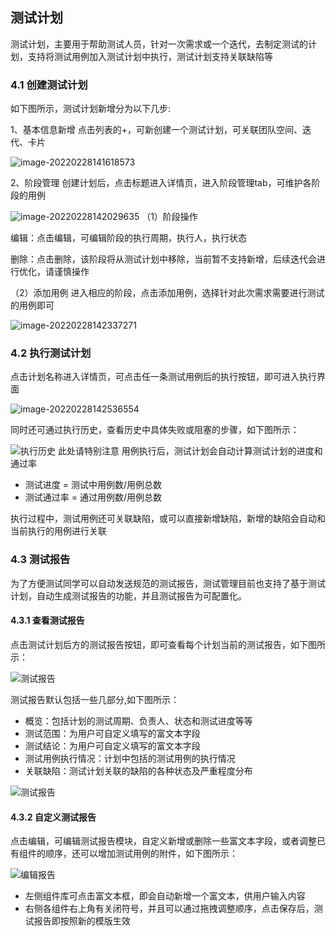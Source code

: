 ## 测试计划

测试计划，主要用于帮助测试人员，针对一次需求或一个迭代，去制定测试的计划，支持将测试用例加入测试计划中执行，测试计划支持关联缺陷等

### 4.1 创建测试计划

如下图所示，测试计划新增分为以下几步:

1、基本信息新增 点击列表的+，可新创建一个测试计划，可关联团队空间、迭代、卡片

![image-20220228141618573](https://jdhelp.s3.cn-north-1.jdcloud-oss.com/test_plan.assets/image-20220228141618573.png)

2、阶段管理  创建计划后，点击标题进入详情页，进入阶段管理tab，可维护各阶段的用例

![image-20220228142029635](https://jdhelp.s3.cn-north-1.jdcloud-oss.com/test_plan.assets/image-20220228142029635.png) （1）阶段操作

编辑：点击编辑，可编辑阶段的执行周期，执行人，执行状态

删除：点击删除，该阶段将从测试计划中移除，当前暂不支持新增，后续迭代会进行优化，请谨慎操作

（2）添加用例  进入相应的阶段，点击添加用例，选择针对此次需求需要进行测试的用例即可

![image-20220228142337271](https://jdhelp.s3.cn-north-1.jdcloud-oss.com/test_plan.assets/image-20220228142337271.png)

### 4.2 执行测试计划

点击计划名称进入详情页，可点击任一条测试用例后的执行按钮，即可进入执行界面

![image-20220228142536554](https://jdhelp.s3.cn-north-1.jdcloud-oss.com/test_plan.assets/image-20220228142536554.png)

同时还可通过执行历史，查看历史中具体失败或阻塞的步骤，如下图所示：

![执行历史](https://jdhelp.s3.cn-north-1.jdcloud-oss.com/test_plan.assets/plan_执行历史结果.jpg) 此处请特别注意 用例执行后，测试计划会自动计算测试计划的进度和通过率

- 测试进度 = 测试中用例数/用例总数
- 测试通过率 = 通过用例数/用例总数

执行过程中，测试用例还可关联缺陷，或可以直接新增缺陷，新增的缺陷会自动和当前执行的用例进行关联

### 4.3 测试报告

为了方便测试同学可以自动发送规范的测试报告，测试管理目前也支持了基于测试计划，自动生成测试报告的功能，并且测试报告为可配置化。

#### 4.3.1 查看测试报告

点击测试计划后方的测试报告按钮，即可查看每个计划当前的测试报告，如下图所示：

![测试报告](https://jdhelp.s3.cn-north-1.jdcloud-oss.com/test_plan.assets/plan_测试报告.jpg)

测试报告默认包括一些几部分,如下图所示：

- 概览：包括计划的测试周期、负责人、状态和测试进度等等
- 测试范围：为用户可自定义填写的富文本字段
- 测试结论：为用户可自定义填写的富文本字段
- 测试用例执行情况：计划中包括的测试用例的执行情况
- 关联缺陷：测试计划关联的缺陷的各种状态及严重程度分布

![测试报告](https://jdhelp.s3.cn-north-1.jdcloud-oss.com/test_plan.assets/plan_测试报告查看.jpg)

#### 4.3.2 自定义测试报告

点击编辑，可编辑测试报告模块，自定义新增或删除一些富文本字段，或者调整已有组件的顺序，还可以增加测试用例的附件，如下图所示：

![编辑报告](https://jdhelp.s3.cn-north-1.jdcloud-oss.com/test_plan.assets/plan_编辑测试报告.jpg)

- 左侧组件库可点击富文本框，即会自动新增一个富文本，供用户输入内容
- 右侧各组件右上角有关闭符号，并且可以通过拖拽调整顺序，点击保存后，测试报告即按照新的模版生效

# 